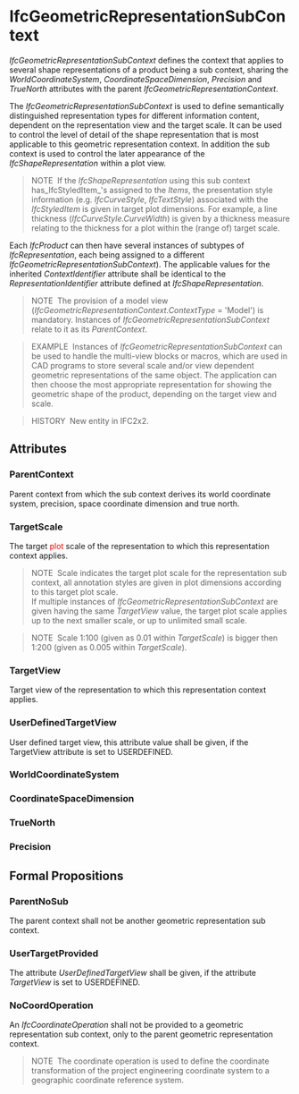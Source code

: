 # IfcGeometricRepresentationSubContext

_IfcGeometricRepresentationSubContext_ defines the context that applies to several shape representations of a product being a sub context, sharing the _WorldCoordinateSystem_, _CoordinateSpaceDimension_, _Precision_ and _TrueNorth_ attributes with the parent _IfcGeometricRepresentationContext_.

The _IfcGeometricRepresentationSubContext_ is used to define semantically distinguished representation types for different information content, dependent on the representation view and the target scale. It can be used to control the level of detail of the shape representation that is most applicable to this geometric representation context. In addition the sub context is used to control the later appearance of the _IfcShapeRepresentation_ within a plot view.

> NOTE&nbsp; If the _IfcShapeRepresentation_ using this sub context has_IfcStyledItem_'s assigned to the _Items_, the presentation style information (e.g. _IfcCurveStyle_, _IfcTextStyle_) associated with the _IfcStyledItem_ is given in target plot dimensions. For example, a line thickness (_IfcCurveStyle.CurveWidth_) is given by a thickness measure relating to the thickness for a plot within the (range of) target scale.

Each _IfcProduct_ can then have several instances of subtypes of _IfcRepresentation_, each being assigned to a different _IfcGeometricRepresentationSubContext_). The applicable values for the inherited _ContextIdentifier_ attribute shall be identical to the _RepresentationIdentifier_ attribute defined at _IfcShapeRepresentation_.

> NOTE&nbsp; The provision of a model view (_IfcGeometricRepresentationContext.ContextType_ = 'Model') is mandatory. Instances of _IfcGeometricRepresentationSubContext_ relate to it as its _ParentContext_.

> EXAMPLE&nbsp; Instances of _IfcGeometricRepresentationSubContext_ can be used to handle the multi-view blocks or macros, which are used in CAD programs to store several scale and/or view dependent geometric representations of the same object. The application can then choose the most appropriate representation for showing the geometric shape of the product, depending on the target view and scale.

> HISTORY&nbsp; New entity in IFC2x2.

## Attributes

### ParentContext
Parent context from which the sub context derives its world coordinate system, precision, space coordinate dimension and true north.

### TargetScale
The target <font color="#ff0000">plot</font> scale of the representation 
to which this representation context applies.
> NOTE&nbsp; Scale indicates the target plot scale for the representation sub context, all annotation styles are given in plot dimensions according to this target plot scale.  
> If multiple instances of _IfcGeometricRepresentationSubContext_ are given having the same _TargetView_ value, the target plot scale applies up to the next smaller scale, or up to unlimited small scale.

> NOTE&nbsp; Scale 1:100 (given as 0.01 within _TargetScale_) is bigger then 1:200 (given as 0.005 within _TargetScale_).

### TargetView
Target view of the representation to which this representation context applies.

### UserDefinedTargetView
User defined target view, this attribute value shall be given, if the TargetView attribute is set to USERDEFINED.

### WorldCoordinateSystem


### CoordinateSpaceDimension


### TrueNorth


### Precision


## Formal Propositions

### ParentNoSub
The parent context shall not be another geometric representation sub context.

### UserTargetProvided
The attribute _UserDefinedTargetView_ shall be given, if the attribute _TargetView_ is set to USERDEFINED.

### NoCoordOperation
An _IfcCoordinateOperation_ shall not be provided to a geometric representation sub context, only to the parent geometric representation context.
> NOTE&nbsp; The coordinate operation is used to define the coordinate transformation of the project engineering coordinate system to a geographic coordinate reference system.
